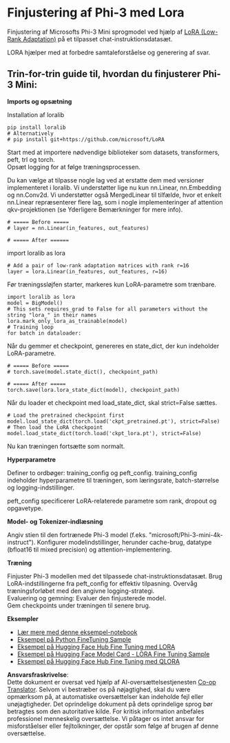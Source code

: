 <!--
CO_OP_TRANSLATOR_METADATA:
{
  "original_hash": "50b6a55a0831b417835087d8b57759fe",
  "translation_date": "2025-05-09T20:46:17+00:00",
  "source_file": "md/03.FineTuning/FineTuning_Lora.md",
  "language_code": "da"
}
-->
# **Finjustering af Phi-3 med Lora**

Finjustering af Microsofts Phi-3 Mini sprogmodel ved hjælp af [LoRA (Low-Rank Adaptation)](https://github.com/microsoft/LoRA?WT.mc_id=aiml-138114-kinfeylo) på et tilpasset chat-instruktionsdatasæt.

LORA hjælper med at forbedre samtaleforståelse og generering af svar.

## Trin-for-trin guide til, hvordan du finjusterer Phi-3 Mini:

**Imports og opsætning**

Installation af loralib

```
pip install loralib
# Alternatively
# pip install git+https://github.com/microsoft/LoRA

```

Start med at importere nødvendige biblioteker som datasets, transformers, peft, trl og torch.  
Opsæt logging for at følge træningsprocessen.

Du kan vælge at tilpasse nogle lag ved at erstatte dem med versioner implementeret i loralib. Vi understøtter lige nu kun nn.Linear, nn.Embedding og nn.Conv2d. Vi understøtter også MergedLinear til tilfælde, hvor et enkelt nn.Linear repræsenterer flere lag, som i nogle implementeringer af attention qkv-projektionen (se Yderligere Bemærkninger for mere info).

```
# ===== Before =====
# layer = nn.Linear(in_features, out_features)
```

```
# ===== After ======
```

import loralib as lora

```
# Add a pair of low-rank adaptation matrices with rank r=16
layer = lora.Linear(in_features, out_features, r=16)
```

Før træningssløjfen starter, markeres kun LoRA-parametre som trænbare.

```
import loralib as lora
model = BigModel()
# This sets requires_grad to False for all parameters without the string "lora_" in their names
lora.mark_only_lora_as_trainable(model)
# Training loop
for batch in dataloader:
```

Når du gemmer et checkpoint, genereres en state_dict, der kun indeholder LoRA-parametre.

```
# ===== Before =====
# torch.save(model.state_dict(), checkpoint_path)
```  
```
# ===== After =====
torch.save(lora.lora_state_dict(model), checkpoint_path)
```

Når du loader et checkpoint med load_state_dict, skal strict=False sættes.

```
# Load the pretrained checkpoint first
model.load_state_dict(torch.load('ckpt_pretrained.pt'), strict=False)
# Then load the LoRA checkpoint
model.load_state_dict(torch.load('ckpt_lora.pt'), strict=False)
```

Nu kan træningen fortsætte som normalt.

**Hyperparametre**

Definer to ordbøger: training_config og peft_config. training_config indeholder hyperparametre til træningen, som læringsrate, batch-størrelse og logging-indstillinger.

peft_config specificerer LoRA-relaterede parametre som rank, dropout og opgavetype.

**Model- og Tokenizer-indlæsning**

Angiv stien til den fortrænede Phi-3 model (f.eks. "microsoft/Phi-3-mini-4k-instruct"). Konfigurer modelindstillinger, herunder cache-brug, datatype (bfloat16 til mixed precision) og attention-implementering.

**Træning**

Finjuster Phi-3 modellen med det tilpassede chat-instruktionsdatasæt. Brug LoRA-indstillingerne fra peft_config for effektiv tilpasning. Overvåg træningsforløbet med den angivne logging-strategi.  
Evaluering og gemning: Evaluer den finjusterede model.  
Gem checkpoints under træningen til senere brug.

**Eksempler**
- [Lær mere med denne eksempel-notebook](../../../../code/03.Finetuning/Phi_3_Inference_Finetuning.ipynb)  
- [Eksempel på Python FineTuning Sample](../../../../code/03.Finetuning/FineTrainingScript.py)  
- [Eksempel på Hugging Face Hub Fine Tuning med LORA](../../../../code/03.Finetuning/Phi-3-finetune-lora-python.ipynb)  
- [Eksempel på Hugging Face Model Card - LORA Fine Tuning Sample](https://huggingface.co/microsoft/Phi-3-mini-4k-instruct/blob/main/sample_finetune.py)  
- [Eksempel på Hugging Face Hub Fine Tuning med QLORA](../../../../code/03.Finetuning/Phi-3-finetune-qlora-python.ipynb)

**Ansvarsfraskrivelse**:  
Dette dokument er oversat ved hjælp af AI-oversættelsestjenesten [Co-op Translator](https://github.com/Azure/co-op-translator). Selvom vi bestræber os på nøjagtighed, skal du være opmærksom på, at automatiske oversættelser kan indeholde fejl eller unøjagtigheder. Det oprindelige dokument på dets oprindelige sprog bør betragtes som den autoritative kilde. For kritisk information anbefales professionel menneskelig oversættelse. Vi påtager os intet ansvar for misforståelser eller fejltolkninger, der opstår som følge af brugen af denne oversættelse.